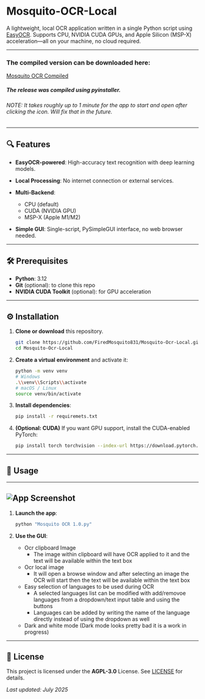 # Mosquito-OCR-Local

A lightweight, local OCR application written in a single Python script using [EasyOCR](https://github.com/JaidedAI/EasyOCR). Supports CPU, NVIDIA CUDA GPUs, and Apple Silicon (MSP-X) acceleration—all on your machine, no cloud required.

---
### The compiled version can be downloaded here:
[Mosquito OCR Compiled](https://drive.google.com/file/d/1oSSqwr4wJ8A_Y83QtBkmfOZ1PxSSs094/view?usp=sharing)
##### The release was compiled using pyinstaller.
###### NOTE: It takes roughly up to 1 minute for the app to start and open after clicking the icon. Will fix that in the future.
---

## 🔍 Features

* **EasyOCR-powered**: High-accuracy text recognition with deep learning models.
* **Local Processing**: No internet connection or external services.
* **Multi-Backend**:

  * CPU (default)
  * CUDA (NVIDIA GPU)
  * MSP-X (Apple M1/M2)
* **Simple GUI**: Single-script, PySimpleGUI interface, no web browser needed.

---

## 🛠 Prerequisites

* **Python**: 3.12
* **Git** (optional): to clone this repo
* **NVIDIA CUDA Toolkit** (optional): for GPU acceleration

---

## ⚙️ Installation

1. **Clone or download** this repository.

   ```bash
   git clone https://github.com/FiredMosquito831/Mosquito-Ocr-Local.git
   cd Mosquito-Ocr-Local
   ```

2. **Create a virtual environment** and activate it:

   ```bash
   python -m venv venv
   # Windows
   .\\venv\\Scripts\\activate
   # macOS / Linux
   source venv/bin/activate
   ```

3. **Install dependencies**:

   ```bash
   pip install -r requiremets.txt
   ```

4. **(Optional: CUDA)** If you want GPU support, install the CUDA-enabled PyTorch:

   ```bash
   pip install torch torchvision --index-url https://download.pytorch.org/whl/cu128
   ```

---

## 🚀 Usage

---
![App Screenshot](https://cdn.discordapp.com/attachments/535071254399680523/1398388788278988850/2747576E-1CCC-4BDF-9145-A2D20C06FDDB.png?ex=68852e8b&is=6883dd0b&hm=a4172435588c8106a4be969b75f343206817790628aa7efa132042b9438bab28&)
---



1. **Launch the app**:

   ```bash
   python "Mosquito OCR 1.0.py"
   ```

2. **Use the GUI**:
   *  Ocr clipboard Image
       * The image within clipboard will have OCR applied to it and the text will be available within the text box
   *  Ocr local image
       * It will open a browse window and after selecting an image the OCR will start then the text will be available within the text box
   * Easy selection of languages to be used during OCR
       * A selected languages list can be modified with add/removoe languages from a dropdown/text input table and using the buttons
       * Languages can be added by writing the name of the language directly instead of using the dropdown as well
   * Dark and white mode (Dark mode looks pretty bad it is a work in progress)
---

## 📄 License

This project is licensed under the **AGPL-3.0** License. See [LICENSE](LICENSE) for details.

*Last updated: July 2025*
